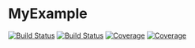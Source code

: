 # MyExample

[![Build Status](https://travis-ci.com/thompsonmj/MyExample.jl.svg?branch=master)](https://travis-ci.com/thompsonmj/MyExample.jl)
[![Build Status](https://ci.appveyor.com/api/projects/status/github/thompsonmj/MyExample.jl?svg=true)](https://ci.appveyor.com/project/thompsonmj/MyExample-jl)
[![Coverage](https://codecov.io/gh/thompsonmj/MyExample.jl/branch/master/graph/badge.svg)](https://codecov.io/gh/thompsonmj/MyExample.jl)
[![Coverage](https://coveralls.io/repos/github/thompsonmj/MyExample.jl/badge.svg?branch=master)](https://coveralls.io/github/thompsonmj/MyExample.jl?branch=master)
